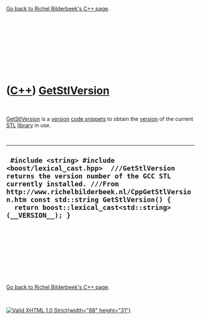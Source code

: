 

[Go back to Richel Bilderbeek's C++ page](Cpp.htm).

 

 

 

 

 

([C++](Cpp.htm)) [GetStlVersion](CppGetStlVersion.htm)
======================================================

 

[GetStlVersion](CppGetStlVersion.htm) is a [version](CppVersion.htm)
[code snippets](CppCodeSnippets.htm) to obtain the
[version](CppVersion.htm) of the current [STL](CppStl.htm)
[library](CppLibrary.htm) in use.

 

  ---------------------------------------------------------------------------------------------------------------------------------------------------------------------------------------------------------------------------------------------------------------------------------------------------
  ` #include <string> #include <boost/lexical_cast.hpp>  ///GetStlVersion returns the version number of the GCC STL currently installed. ///From http://www.richelbilderbeek.nl/CppGetStlVersion.htm const std::string GetStlVersion() {   return boost::lexical_cast<std::string>(__VERSION__); }`
  ---------------------------------------------------------------------------------------------------------------------------------------------------------------------------------------------------------------------------------------------------------------------------------------------------

 

 

 

 

 

[Go back to Richel Bilderbeek's C++ page](Cpp.htm).



 

[![Valid XHTML 1.0 Strict](valid-xhtml10.png){width="88"
height="31"}](http://validator.w3.org/check?uri=referer)
